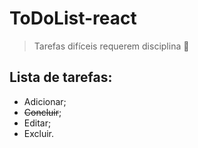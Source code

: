 
# ToDoList-react
> Tarefas difíceis requerem disciplina 💪
## Lista de tarefas:
* Adicionar;
* ~~Concluir~~;
* Editar;
* Excluir.
